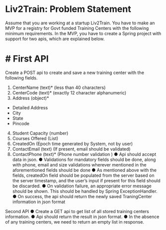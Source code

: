 # Liv2Train: Problem Statement

Assume that you are working at a startup Liv2Train. You have to make an MVP for a registry for Govt funded Training Centers with the following minimum requirements. In the MVP, you have to create a Spring project with support for two apis, which are explained below.

# # First API
Create a POST api to create and save a new training center with the following
fields.
1. CenterName (text)* (less than 40 characters)
2. CenterCode (text)* (exactly 12 character alphanumeric)
3. Address (object)*
- Detailed Address
- City
- State
- Pincode
4. Student Capacity (number)
5. Courses Offered (List<text>)
6. CreatedOn (Epoch time generated by System, not by user)
7. ContactEmail (text) (If present, email should be validated)
8. ContactPhone (text)* (Phone number validation )
● Api should accept data in json.
● Validations for mandatory fields should be done, along with phone, email and size
validations wherever mentioned in the aforementioned fields should be done
● As mentioned above with the fields, createdOn field should be populated from the
server based on the server timestamp, and the user’s input if present for this field
should be discarded.
● On validation failure, an appropriate error message should be shown. This should
be handled by Spring ExceptionHandler.
● On success, the api should return the newly saved TraningCenter information in
json format

Second API
● Create a GET api to get list of all stored training centers information.
● Api should return the result in json format.
● In the absence of any training centers, we need to return an empty list in response.
